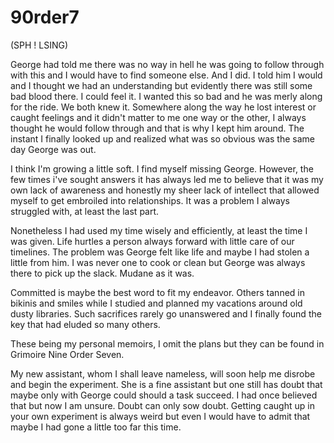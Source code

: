 # 90rder7

(SPH ! LSING)

George had told me there was no way in hell he was going to follow through with this and I would have to find someone else. And I did. I told him I would and I thought we had an understanding but evidently there was still some bad blood there. I could feel it. I wanted this so bad and he was merly along for the ride. We both knew it. Somewhere along the way he lost interest or caught feelings and it didn't matter to me one way or the other, I always thought he would follow through and that is why I kept him around. The instant I finally looked up and realized what was so obvious was the same day George was out.

I think I'm growing a little soft. I find myself missing George. However, the few times i've sought answers it has always led me to believe that it was my own lack of awareness and honestly my sheer lack of intellect that allowed myself to get embroiled into relationships. It was a problem I always struggled with, at least the last part.

Nonetheless I had used my time wisely and efficiently, at least the time I was given. Life hurtles a person always forward with little care of our timelines. The problem was George felt like life and maybe I had stolen a little from him. I was never one to cook or clean but George was always there to pick up the slack. Mudane as it was.

Committed is maybe the best word to fit my endeavor. Others tanned in bikinis and smiles while I studied and planned my vacations around old dusty libraries. Such sacrifices rarely go unanswered and I finally found the key that had eluded so many others.

These being my personal memoirs, I omit the plans but they can be found in Grimoire Nine Order Seven.

My new assistant, whom I shall leave nameless, will soon help me disrobe and begin the experiment. She is a fine assistant but one still has doubt that maybe only with George could should a task succeed. I had once believed that but now I am unsure. Doubt can only sow doubt. Getting caught up in your own experiment is always weird but even I would have to admit that maybe I had gone a little too far this time.
